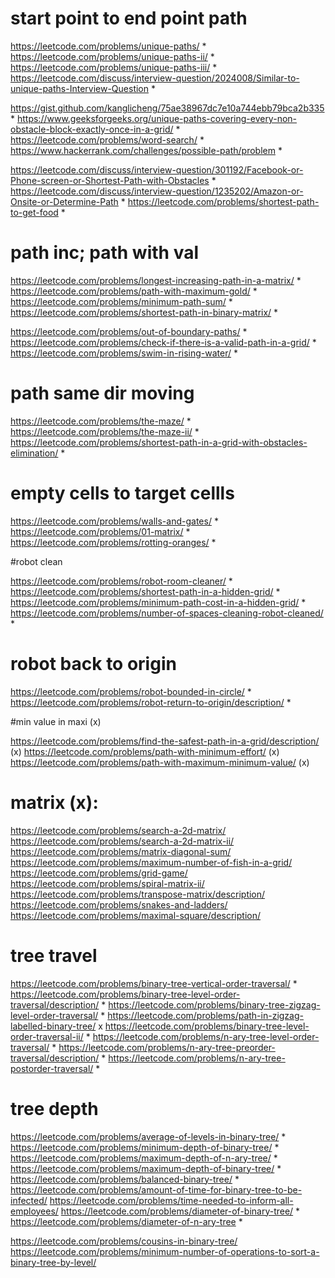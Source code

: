 # start point to end point path

https://leetcode.com/problems/unique-paths/ *
https://leetcode.com/problems/unique-paths-ii/ *
https://leetcode.com/problems/unique-paths-iii/ *
https://leetcode.com/discuss/interview-question/2024008/Similar-to-unique-paths-Interview-Question *

https://gist.github.com/kanglicheng/75ae38967dc7e10a744ebb79bca2b335 *
https://www.geeksforgeeks.org/unique-paths-covering-every-non-obstacle-block-exactly-once-in-a-grid/ *
https://leetcode.com/problems/word-search/ *
https://www.hackerrank.com/challenges/possible-path/problem *

https://leetcode.com/discuss/interview-question/301192/Facebook-or-Phone-screen-or-Shortest-Path-with-Obstacles *
https://leetcode.com/discuss/interview-question/1235202/Amazon-or-Onsite-or-Determine-Path *
https://leetcode.com/problems/shortest-path-to-get-food *


 
# path inc; path with val

https://leetcode.com/problems/longest-increasing-path-in-a-matrix/ *
https://leetcode.com/problems/path-with-maximum-gold/ *
https://leetcode.com/problems/minimum-path-sum/ *
https://leetcode.com/problems/shortest-path-in-binary-matrix/ *

https://leetcode.com/problems/out-of-boundary-paths/ *
https://leetcode.com/problems/check-if-there-is-a-valid-path-in-a-grid/ *
https://leetcode.com/problems/swim-in-rising-water/ *

 

# path same dir moving

https://leetcode.com/problems/the-maze/ *
https://leetcode.com/problems/the-maze-ii/ *
https://leetcode.com/problems/shortest-path-in-a-grid-with-obstacles-elimination/ *

 

# empty cells to target cellls

https://leetcode.com/problems/walls-and-gates/ *
https://leetcode.com/problems/01-matrix/ *
https://leetcode.com/problems/rotting-oranges/ *

 

#robot clean

https://leetcode.com/problems/robot-room-cleaner/ *
https://leetcode.com/problems/shortest-path-in-a-hidden-grid/ *
https://leetcode.com/problems/minimum-path-cost-in-a-hidden-grid/ *
https://leetcode.com/problems/number-of-spaces-cleaning-robot-cleaned/ *

 

# robot back to origin

https://leetcode.com/problems/robot-bounded-in-circle/ *
https://leetcode.com/problems/robot-return-to-origin/description/ *



#min value in maxi (x)

https://leetcode.com/problems/find-the-safest-path-in-a-grid/description/ (x)
https://leetcode.com/problems/path-with-minimum-effort/ (x)
https://leetcode.com/problems/path-with-maximum-minimum-value/ (x)


# matrix (x):

https://leetcode.com/problems/search-a-2d-matrix/
https://leetcode.com/problems/search-a-2d-matrix-ii/
https://leetcode.com/problems/matrix-diagonal-sum/
https://leetcode.com/problems/maximum-number-of-fish-in-a-grid/
https://leetcode.com/problems/grid-game/
https://leetcode.com/problems/spiral-matrix-ii/
https://leetcode.com/problems/transpose-matrix/description/
https://leetcode.com/problems/snakes-and-ladders/
https://leetcode.com/problems/maximal-square/description/

 

# tree travel

https://leetcode.com/problems/binary-tree-vertical-order-traversal/ *
https://leetcode.com/problems/binary-tree-level-order-traversal/description/ *
https://leetcode.com/problems/binary-tree-zigzag-level-order-traversal/ *
https://leetcode.com/problems/path-in-zigzag-labelled-binary-tree/ x
https://leetcode.com/problems/binary-tree-level-order-traversal-ii/ *
https://leetcode.com/problems/n-ary-tree-level-order-traversal/ *
https://leetcode.com/problems/n-ary-tree-preorder-traversal/description/ *
https://leetcode.com/problems/n-ary-tree-postorder-traversal/ *


# tree depth

https://leetcode.com/problems/average-of-levels-in-binary-tree/ *
https://leetcode.com/problems/minimum-depth-of-binary-tree/ *
https://leetcode.com/problems/maximum-depth-of-n-ary-tree/ *
https://leetcode.com/problems/maximum-depth-of-binary-tree/ *
https://leetcode.com/problems/balanced-binary-tree/ *
https://leetcode.com/problems/amount-of-time-for-binary-tree-to-be-infected/
https://leetcode.com/problems/time-needed-to-inform-all-employees/
https://leetcode.com/problems/diameter-of-binary-tree/ *
https://leetcode.com/problems/diameter-of-n-ary-tree *

https://leetcode.com/problems/cousins-in-binary-tree/
https://leetcode.com/problems/minimum-number-of-operations-to-sort-a-binary-tree-by-level/
